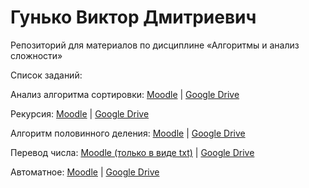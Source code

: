 # Гунько Виктор Дмитриевич
Репозиторий для материалов по дисциплине «Алгоритмы и анализ сложности»

 Список заданий:

Анализ алгоритма сортировки: [Moodle](https://moodle.herzen.spb.ru/mod/forum/discuss.php?d=6419) | [Google Drive](https://drive.google.com/open?id=1t3KKcG5liDIGm7tUYyHO5z5_JBjdhIvR)

Рекурсия: [Moodle](https://moodle.herzen.spb.ru/mod/forum/discuss.php?d=6420) | [Google Drive](https://drive.google.com/open?id=1spz_ppJDIpXuvxt16TLzH1WF2td01kwT)

Алгоритм половинного деления: [Moodle](https://moodle.herzen.spb.ru/mod/forum/discuss.php?d=6421) | [Google Drive](https://drive.google.com/open?id=1GsP6IJFEJmcWDFXXqJM7LcmELZVEDmzs)

Перевод числа: [Moodle (только в виде txt)](https://moodle.herzen.spb.ru/mod/forum/discuss.php?d=6130) | [Google Drive](https://drive.google.com/open?id=1KikZ_aAh1FP4crAE_UQzFTkbnRP-J0-M)

Автоматное: [Moodle](https://moodle.herzen.spb.ru/mod/forum/discuss.php?d=6422) | [Google Drive](https://drive.google.com/open?id=1adxZBMOJOeNQYiBrOXS2cJvaqG1dRqCX)
